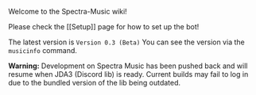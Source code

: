 Welcome to the Spectra-Music wiki!

Please check the [[Setup]] page for how to set up the bot!

The latest version is `Version 0.3 (Beta)` You can see the version via the `musicinfo` command.

**Warning:** Development on Spectra Music has been pushed back and will resume when JDA3 (Discord lib) is ready. Current builds may fail to log in due to the bundled version of the lib being outdated.